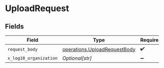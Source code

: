# UploadRequest


## Fields

| Field                                                                        | Type                                                                         | Required                                                                     | Description                                                                  |
| ---------------------------------------------------------------------------- | ---------------------------------------------------------------------------- | ---------------------------------------------------------------------------- | ---------------------------------------------------------------------------- |
| `request_body`                                                               | [operations.UploadRequestBody](../../models/operations/uploadrequestbody.md) | :heavy_check_mark:                                                           | N/A                                                                          |
| `x_log10_organization`                                                       | *Optional[str]*                                                              | :heavy_minus_sign:                                                           | N/A                                                                          |